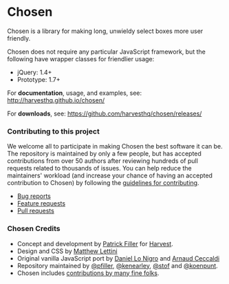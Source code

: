 # Chosen

Chosen is a library for making long, unwieldy select boxes more user friendly.

Chosen does not require any particular JavaScript framework, but the following have wrapper classes for friendlier usage:
- jQuery: 1.4+
- Prototype: 1.7+

For **documentation**, usage, and examples, see:
http://harvesthq.github.io/chosen/

For **downloads**, see:
https://github.com/harvesthq/chosen/releases/

### Contributing to this project

We welcome all to participate in making Chosen the best software it can be. The repository is maintained by only a few people, but has accepted contributions from over 50 authors after reviewing hundreds of pull requests related to thousands of issues. You can help reduce the maintainers' workload (and increase your chance of having an accepted contribution to Chosen) by following the
[guidelines for contributing](contributing.md).

* [Bug reports](contributing.md#bugs)
* [Feature requests](contributing.md#features)
* [Pull requests](contributing.md#pull-requests)

### Chosen Credits

- Concept and development by [Patrick Filler](http://patrickfiller.com) for [Harvest](http://getharvest.com/).
- Design and CSS by [Matthew Lettini](http://matthewlettini.com/)
- Original vanilla JavaScript port by [Daniel Lo Nigro](http://dan.cx/) and [Arnaud Ceccaldi](https://github.com/caccialdo)
- Repository maintained by [@pfiller](http://github.com/pfiller), [@kenearley](http://github.com/kenearley), [@stof](http://github.com/stof) and [@koenpunt](http://github.com/koenpunt).
- Chosen includes [contributions by many fine folks](https://github.com/harvesthq/chosen/contributors).

